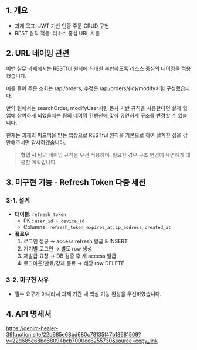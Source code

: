 ## 1. 개요
- 과제 목표: JWT 기반 인증·주문 CRUD 구현
- REST 원칙 적용: 리소스 중심 URL 사용

## 2. URL 네이밍 관련
이번 실무 과제에서는 RESTful 원칙에 최대한 부합하도록 리소스 중심의 네이밍을 적용했습니다.

예를 들어 주문 조회는 /api/orders, 수정은 /api/orders/{id}/modify처럼 구성했습니다.

만약 팀에서는 searchOrder, modifyUser처럼 동사 기반 규칙을 사용한다면 
실제 협업에 참여하게 되었을때는 팀의 네이밍 컨벤션에 맞춰 유연하게 구조를 변경할 수 있습니다.

현재는 과제의 피드백을 받는 입장으로 RESTful 원칙을 기본으로 하여 설계한 점을 감안해주시면 감사하겠습니다.
> **협업 시** 팀의 네이밍 규칙을 우선 적용하며, 필요한 경우 구조 변경에 유연하게 대응할 계획입니다.

## 3. 미구현 기능 - Refresh Token 다중 세션
### 3-1. 설계
- **테이블**: `refresh_token`  
  - PK : `user_id + device_id`
  - Columns : `refresh_token`, `expires_at`, `ip_address`, `created_at`
- **플로우**
  1. 로그인 성공 → access·refresh 발급 & INSERT
  2. 기기별 로그인 → 별도 row 생성
  3. 재발급 요청 → DB 검증 후 새 access 발급
  4. 로그아웃/만료/강제 종료 → 해당 row DELETE

### 3-2. 미구현 사유
- 필수 요구가 아니라서 과제 기간 내 핵심 기능 완성을 우선하였습니다.

## 4. API 명세서
https://denim-healer-391.notion.site/22d685e68bd680c78135f47b18681509?v=22d685e68bd68094bcb7000ce6255730&source=copy_link
